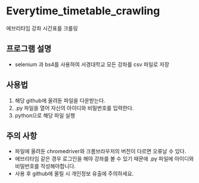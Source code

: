 # Everytime_timetable_crawling
에브리타임 강좌 시간표를 크롤링

## 프로그램 설명
* selenium 과 bs4를 사용하여 서경대학교 모든 강좌를 csv 파일로 저장

## 사용법
1. 해당 github에 올려둔 파일을 다운받는다.
2. .py 파일을 열어 자신의 아이디와 비밀번호를 입력한다.
3. python으로 해당 파일 실행

## 주의 사항
* 파일에 올려둔 chromedriver와 크롬브라우저의 버전이 다르면 오류날 수 있다.
* 에브리타임 같은 경우 로그인을 해야 강좌를 볼 수 있기 때문에 .py 파일에 아이디와 비밀번호를 작성해야합니다.
* 사용 후 github에 올릴 시 개인정보 유출에 주의하세요.
